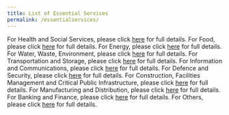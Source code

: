 ```yaml
---
title: List of Essential Services
permalink: /essentialservices/
---
```



For Health and Social Services, please click <a href="https://covid.gobusiness.gov.sg/essentialservices/healthandsocialservices/">here</a> for full details.
For Food, please click <a href="https://covid.gobusiness.gov.sg/essentialservices/healthandsocialservices/">here</a> for full details.
For Energy, please click <a href="https://covid.gobusiness.gov.sg/essentialservices/healthandsocialservices/">here</a> for full details.
For Water, Waste, Environment, please click <a href="https://covid.gobusiness.gov.sg/essentialservices/healthandsocialservices/">here</a> for full details.
For Transportation and Storage, please click <a href="https://covid.gobusiness.gov.sg/essentialservices/healthandsocialservices/">here</a> for full details.
For Information and Communications, please click <a href="https://covid.gobusiness.gov.sg/essentialservices/healthandsocialservices/">here</a> for full details.
For Defence and Security, please click <a href="https://covid.gobusiness.gov.sg/essentialservices/healthandsocialservices/">here</a> for full details.
For Construction, Facilities Management and Critical Public Infrastructure, please click <a href="https://covid.gobusiness.gov.sg/essentialservices/healthandsocialservices/">here</a> for full details.
For Manufacturing and Distribution, please click <a href="https://covid.gobusiness.gov.sg/essentialservices/healthandsocialservices/">here</a> for full details.
For Banking and Finance, please click <a href="https://covid.gobusiness.gov.sg/essentialservices/healthandsocialservices/">here</a> for full details.
For Others, please click <a href="https://covid.gobusiness.gov.sg/essentialservices/healthandsocialservices/">here</a> for full details.